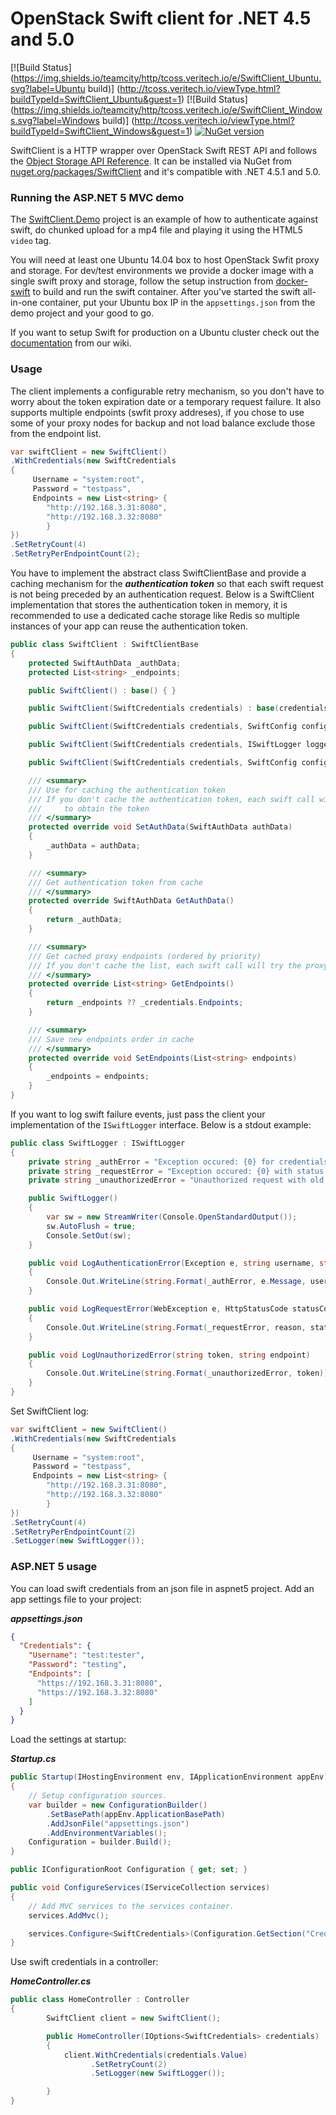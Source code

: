 # OpenStack Swift client for .NET 4.5 and 5.0

[![Build Status](https://img.shields.io/teamcity/http/tcoss.veritech.io/e/SwiftClient_Ubuntu.svg?label=Ubuntu build)]
(http://tcoss.veritech.io/viewType.html?buildTypeId=SwiftClient_Ubuntu&guest=1)
[![Build Status](https://img.shields.io/teamcity/http/tcoss.veritech.io/e/SwiftClient_Windows.svg?label=Windows build)]
(http://tcoss.veritech.io/viewType.html?buildTypeId=SwiftClient_Windows&guest=1)
[![NuGet version](https://img.shields.io/nuget/vpre/SwiftClient.svg)](https://www.nuget.org/packages/SwiftClient/)

SwiftClient is a HTTP wrapper over OpenStack Swift REST API and follows the [Object Storage API Reference](http://developer.openstack.org/api-ref-objectstorage-v1.html). It can be installed via NuGet from [nuget.org/packages/SwiftClient](https://www.nuget.org/packages/SwiftClient/) and it's compatible with .NET 4.5.1 and 5.0.

### Running the ASP.NET 5 MVC demo

The [SwiftClient.Demo](https://github.com/vtfuture/SwiftClient/tree/master/src/SwiftClient.Demo) project is an example of how to authenticate against swift, do chunked upload for a mp4 file and playing it using the HTML5 `video` tag. 

You will need at least one Ubuntu 14.04 box to host OpenStack Swfit proxy and storage. For dev/test environments we provide a docker image with a single swift proxy and storage, follow the setup instruction from [docker-swift](https://github.com/vtfuture/SwiftClient/tree/master/docker-swift) to build and run the swift container. After you've started the swift all-in-one container, put your Ubuntu box IP in the `appsettings.json` from the demo project and your good to go.

If you want to setup Swift for production on a Ubuntu cluster check out the [documentation](https://github.com/vtfuture/SwiftClient/wiki) from our wiki.

### Usage

The client implements a configurable retry mechanism, so you don't have to worry about the token expiration date or a temporary request failure. 
It also supports multiple endpoints (swfit proxy addreses), if you chose to use some of your proxy nodes for backup and not load balance exclude those from the endpoint list.

```cs
var swiftClient = new SwiftClient()
.WithCredentials(new SwiftCredentials
{
     Username = "system:root",
     Password = "testpass",
     Endpoints = new List<string> { 
		"http://192.168.3.31:8080",
		"http://192.168.3.32:8080"
		}
})
.SetRetryCount(4)
.SetRetryPerEndpointCount(2);
```

You have to implement the abstract class SwiftClientBase and provide a caching mechanism for the ***authentication token*** so that each swift request is not being preceded by an authentication request.
Below is a SwiftClient implementation that stores the authentication token in memory, it is recommended to use a dedicated cache storage like Redis so multiple instances of your app can reuse the authentication token.

```cs
public class SwiftClient : SwiftClientBase
{
	protected SwiftAuthData _authData;
	protected List<string> _endpoints;

	public SwiftClient() : base() { }

	public SwiftClient(SwiftCredentials credentials) : base(credentials) { }

	public SwiftClient(SwiftCredentials credentials, SwiftConfig config) : base(credentials, config) { }

	public SwiftClient(SwiftCredentials credentials, ISwiftLogger logger) : base(credentials, logger) { }

	public SwiftClient(SwiftCredentials credentials, SwiftConfig config, ISwiftLogger logger) : base(credentials, config, logger) { }

	/// <summary>
	/// Use for caching the authentication token
	/// If you don't cache the authentication token, each swift call will be preceded by an auth call 
	///     to obtain the token
	/// </summary>
	protected override void SetAuthData(SwiftAuthData authData)
	{
		_authData = authData;
	}

	/// <summary>
	/// Get authentication token from cache
	/// </summary>
	protected override SwiftAuthData GetAuthData()
	{
		return _authData;
	}

	/// <summary>
	/// Get cached proxy endpoints (ordered by priority)
	/// If you don't cache the list, each swift call will try the proxy nodes in the initial priority order
	/// </summary>
	protected override List<string> GetEndpoints()
	{
		return _endpoints ?? _credentials.Endpoints;
	}

	/// <summary>
	/// Save new endpoints order in cache
	/// </summary>
	protected override void SetEndpoints(List<string> endpoints)
	{
		_endpoints = endpoints;
	}
}
```

If you want to log swift failure events, just pass the client your implementation of the `ISwiftLogger` interface. Below is a stdout example:

```cs
public class SwiftLogger : ISwiftLogger
{
	private string _authError = "Exception occured: {0} for credentials {1} : {2} on proxy node {3}";
	private string _requestError = "Exception occured: {0} with status code: {1} for request url: {2}";
	private string _unauthorizedError = "Unauthorized request with old token {0}";

	public SwiftLogger()
	{
		var sw = new StreamWriter(Console.OpenStandardOutput());
		sw.AutoFlush = true;
		Console.SetOut(sw);
	}

	public void LogAuthenticationError(Exception e, string username, string password, string endpoint)
	{
		Console.Out.WriteLine(string.Format(_authError, e.Message, username, password, endpoint));
	}

	public void LogRequestError(WebException e, HttpStatusCode statusCode, string reason, string requestUrl)
	{
		Console.Out.WriteLine(string.Format(_requestError, reason, statusCode.ToString(), requestUrl));
	}

	public void LogUnauthorizedError(string token, string endpoint)
	{
		Console.Out.WriteLine(string.Format(_unauthorizedError, token));
	}
}
```

Set SwiftClient log:

```cs
var swiftClient = new SwiftClient()
.WithCredentials(new SwiftCredentials
{
     Username = "system:root",
     Password = "testpass",
     Endpoints = new List<string> { 
		"http://192.168.3.31:8080",
		"http://192.168.3.32:8080"
		}
})
.SetRetryCount(4)
.SetRetryPerEndpointCount(2)
.SetLogger(new SwiftLogger());
```

### ASP.NET 5 usage

You can load swift credentials from an json file in aspnet5 project. Add an app settings file to your project:

***appsettings.json***

```json
{
  "Credentials": {
    "Username": "test:tester",
    "Password": "testing",
    "Endpoints": [
      "https://192.168.3.31:8080",
      "https://192.168.3.32:8080"
    ]
  }
}
```
Load the settings at startup:

***Startup.cs***

```cs
public Startup(IHostingEnvironment env, IApplicationEnvironment appEnv)
{
	// Setup configuration sources.
	var builder = new ConfigurationBuilder()
		.SetBasePath(appEnv.ApplicationBasePath)
		.AddJsonFile("appsettings.json")
		.AddEnvironmentVariables();
	Configuration = builder.Build();
}

public IConfigurationRoot Configuration { get; set; }

public void ConfigureServices(IServiceCollection services)
{
	// Add MVC services to the services container.
	services.AddMvc();

	services.Configure<SwiftCredentials>(Configuration.GetSection("Credentials"));
}
```

Use swift credentials in a controller:

***HomeController.cs***

```cs
public class HomeController : Controller
{
        SwiftClient client = new SwiftClient();

        public HomeController(IOptions<SwiftCredentials> credentials)
        {
            client.WithCredentials(credentials.Value)
                  .SetRetryCount(2)
                  .SetLogger(new SwiftLogger());

        }
}
```

